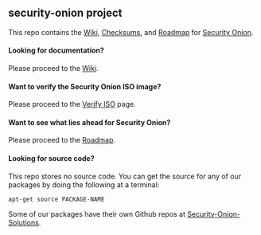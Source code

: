 ## security-onion project
This repo contains the [Wiki](https://github.com/Security-Onion-Solutions/security-onion/wiki), [Checksums](https://github.com/Security-Onion-Solutions/security-onion/blob/master/checksums.txt), and  [Roadmap](https://github.com/Security-Onion-Solutions/security-onion/wiki/Roadmap)  for [Security Onion](http://securityonion.net/).

#### Looking for documentation? 
Please proceed to the [Wiki](https://github.com/Security-Onion-Solutions/security-onion/wiki).

#### Want to verify the Security Onion ISO image?
Please proceed to the [Verify ISO](https://github.com/Security-Onion-Solutions/security-onion/blob/master/Verify_ISO.md) page.

#### Want to see what lies ahead for Security Onion?
Please proceed to the [Roadmap](https://github.com/Security-Onion-Solutions/security-onion/wiki/Roadmap).

#### Looking for source code?  
This repo stores no source code.  You can get the source for any of our packages by doing the following at a terminal:
```
apt-get source PACKAGE-NAME
```

Some of our packages have their own Github repos at [Security-Onion-Solutions](https://github.com/Security-Onion-Solutions).

